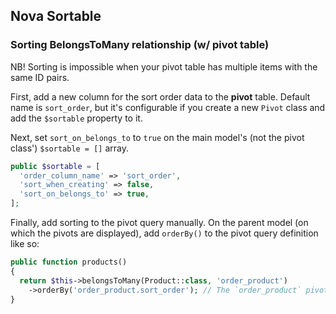 ## Nova Sortable

### Sorting BelongsToMany relationship (w/ pivot table)

NB! Sorting is impossible when your pivot table has multiple items with the same ID pairs.

First, add a new column for the sort order data to the **pivot** table. Default name is `sort_order`, but it's configurable if you create a new `Pivot` class and add the `$sortable` property to it.

Next, set `sort_on_belongs_to` to `true` on the main model's (not the pivot class') `$sortable = []` array.

```php
public $sortable = [
  'order_column_name' => 'sort_order',
  'sort_when_creating' => false,
  'sort_on_belongs_to' => true,
];
```

Finally, add sorting to the pivot query manually. On the parent model (on which the pivots are displayed), add `orderBy()` to the pivot query definition like so:

```php
public function products()
{
  return $this->belongsToMany(Product::class, 'order_product')
    ->orderBy('order_product.sort_order'); // The `order_product` pivot table name prefix is required!
}
```
